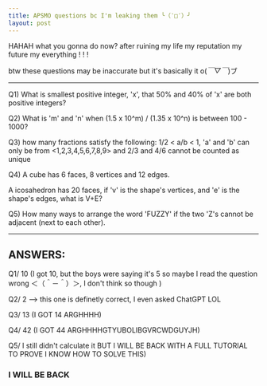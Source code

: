 ```yaml
---
title: APSMO questions bc I'm leaking them ╰（‵□′）╯
layout: post
---
```

HAHAH what you gonna do now? after ruining my life my reputation my future my everything ! ! !

btw these questions may be inaccurate but it's basically it o(*￣▽￣*)ブ

_______________________________________________________

Q1) What is smallest positive integer, 'x', that 50% and 40% of 'x' are both positive integers? 

Q2) What is 'm' and 'n' when (1.5 x 10^m) / (1.35 x 10^n) is between 100 - 1000?

Q3) how many fractions satisfy the following: 1/2 < a/b < 1, 'a' and 'b' can only be from <1,2,3,4,5,6,7,8,9> and 2/3 and 4/6 cannot be counted as unique

Q4) A cube has 6 faces, 8 vertices and 12 edges. 

A icosahedron has 20 faces, if 'v' is the shape's vertices, and 'e' is the shape's edges, what is V+E?

Q5) How many ways to arrange the word 'FUZZY' if the two 'Z's cannot be adjacent (next to each other).




_______________________________________________________




## ANSWERS:
Q1/ 10 (I got 10, but the boys were saying it's 5 so maybe I read the question wrong ＜（＾－＾）＞, I don't think so though )

Q2/ 2 --> this one is definetly correct, I even asked ChatGPT LOL

Q3/ 13 (I GOT 14 ARGHHHH)

Q4/ 42 (I GOT 44 ARGHHHHGTYUBOLIBGVRCWDGUYJH)

Q5/ I still didn't calculate it BUT I WILL BE BACK WITH A FULL TUTORIAL TO PROVE I KNOW HOW TO SOLVE THIS) 
### I WILL BE BACK
